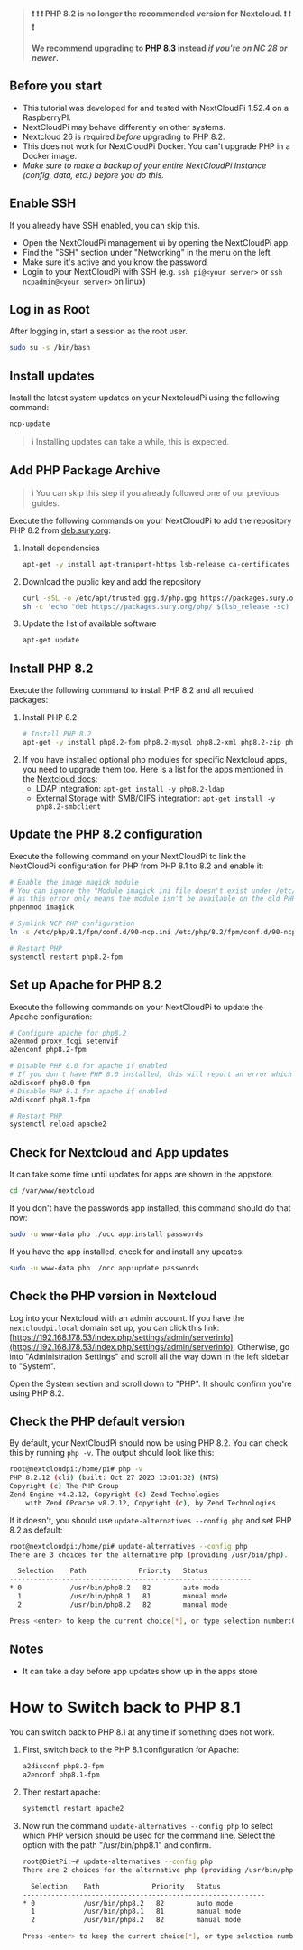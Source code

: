 > **❗ ❗ ❗ PHP 8.2 is no longer the recommended version for Nextcloud. ❗ ❗ ❗**
>
> **We recommend upgrading to [PHP 8.3](./Upgrade-to-PHP-8.3) instead _if you're on NC 28 or newer_.**

## Before you start
- This tutorial was developed for and tested with NextCloudPi 1.52.4 on a RaspberryPI.
- NextCloudPi may behave differently on other systems.
- Nextcloud 26 is required _before_ upgrading to PHP 8.2. 
- This does not work for NextCloudPi Docker. You can't upgrade PHP in a Docker image.
- _Make sure to make a backup of your entire NextCloudPi Instance (config, data, etc.) before you do this._

## Enable SSH
If you already have SSH enabled, you can skip this.

- Open the NextCloudPi management ui by opening the NextCloudPi app.
- Find the "SSH" section under "Networking" in the menu on the left
- Make sure it's active and you know the password
- Login to your NextCloudPi with SSH (e.g. `ssh pi@<your server>` or `ssh ncpadmin@<your server>` on linux)


## Log in as Root
After logging in, start a session as the root user.
```bash
sudo su -s /bin/bash
```


## Install updates
Install the latest system updates on your NextcloudPi using the following command:

```bash
ncp-update
```

> ℹ Installing updates can take a while, this is expected.


## Add PHP Package Archive
> ℹ You can skip this step if you already followed one of our previous guides.

Execute the following commands on your NextCloudPi to add the repository PHP 8.2 from [deb.sury.org](https://deb.sury.org/#php-packages):

1. Install dependencies
    ```bash
    apt-get -y install apt-transport-https lsb-release ca-certificates curl
    ```
2. Download the public key and add the repository
    ```bash
    curl -sSL -o /etc/apt/trusted.gpg.d/php.gpg https://packages.sury.org/php/apt.gpg
    sh -c 'echo "deb https://packages.sury.org/php/ $(lsb_release -sc) main" > /etc/apt/sources.list.d/php.list'
    ```
3. Update the list of available software
    ```bash
    apt-get update
    ```


## Install PHP 8.2
Execute the following command to install PHP 8.2 and all required packages:

1. Install PHP 8.2
    ```bash
    # Install PHP 8.2
    apt-get -y install php8.2-fpm php8.2-mysql php8.2-xml php8.2-zip php8.2-mbstring php8.2-gd php8.2-curl php8.2-redis php8.2-intl php8.2-bcmath php8.2-gmp php8.2-imagick imagemagick
    ```
2. If you have installed optional php modules for specific Nextcloud apps, you need to upgrade them too.
   Here is a list for the apps mentioned in the [Nextcloud docs](https://docs.nextcloud.com/server/latest/admin_manual/installation/source_installation.html):
    - LDAP integration: `apt-get install -y php8.2-ldap`
    - External Storage with [SMB/CIFS integration](https://docs.nextcloud.com/server/latest/admin_manual/configuration_files/external_storage/smb.html): `apt-get install -y php8.2-smbclient`


## Update the PHP 8.2 configuration
Execute the following command on your NextCloudPi to link the NextCloudPi configuration for PHP from PHP 8.1 to 8.2 and enable it:

```bash
# Enable the image magick module
# You can ignore the "Module imagick ini file doesn't exist under /etc/php/8.1/mods-available" error,
# as this error only means the module isn't be available on the old PHP version.
phpenmod imagick

# Symlink NCP PHP configuration
ln -s /etc/php/8.1/fpm/conf.d/90-ncp.ini /etc/php/8.2/fpm/conf.d/90-ncp.ini

# Restart PHP
systemctl restart php8.2-fpm
```



## Set up Apache for PHP 8.2
Execute the following commands on your NextCloudPi to update the Apache configuration:

```bash
# Configure apache for php8.2
a2enmod proxy_fcgi setenvif
a2enconf php8.2-fpm

# Disable PHP 8.0 for apache if enabled
# If you don't have PHP 8.0 installed, this will report an error which you can ignore
a2disconf php8.0-fpm
# Disable PHP 8.1 for apache if enabled
a2disconf php8.1-fpm

# Restart PHP
systemctl reload apache2
```

## Check for Nextcloud and App updates
It can take some time until updates for apps are shown in the appstore.

```bash
cd /var/www/nextcloud
```

If you don't have the passwords app installed, this command should do that now:
```bash
sudo -u www-data php ./occ app:install passwords
```

If you have the app installed, check for and install any updates:
```bash
sudo -u www-data php ./occ app:update passwords
```


## Check the PHP version in Nextcloud
Log into your Nextcloud with an admin account.
If you have the `nextcloudpi.local` domain set up, you can click this link: [https://192.168.178.53/index.php/settings/admin/serverinfo](https://192.168.178.53/index.php/settings/admin/serverinfo).
Otherwise, go into "Administration Settings" and scroll all the way down in the left sidebar to "System".

Open the System section and scroll down to "PHP".
It should confirm you're using PHP 8.2.


## Check the PHP default version
By default, your NextCloudPi should now be using PHP 8.2.
You can check this by running `php -v`. The output should look like this:
```bash
root@nextcloudpi:/home/pi# php -v
PHP 8.2.12 (cli) (built: Oct 27 2023 13:01:32) (NTS)
Copyright (c) The PHP Group
Zend Engine v4.2.12, Copyright (c) Zend Technologies
    with Zend OPcache v8.2.12, Copyright (c), by Zend Technologies
```

If it doesn't, you should use `update-alternatives --config php` and set PHP 8.2 as default:
```bash
root@nextcloudpi:/home/pi# update-alternatives --config php
There are 3 choices for the alternative php (providing /usr/bin/php).

  Selection    Path             Priority   Status
------------------------------------------------------------
* 0            /usr/bin/php8.2   82        auto mode
  1            /usr/bin/php8.1   81        manual mode
  2            /usr/bin/php8.2   82        manual mode

Press <enter> to keep the current choice[*], or type selection number:0
```

## Notes
- It can take a day before app updates show up in the apps store


# How to Switch back to PHP 8.1
You can switch back to PHP 8.1 at any time if something does not work.

1. First, switch back to the PHP 8.1 configuration for Apache:
    ```bash
    a2disconf php8.2-fpm
    a2enconf php8.1-fpm
    ```
2. Then restart apache:
    ```bash
    systemctl restart apache2
    ```
3. Now run the command `update-alternatives --config php` to select which PHP version should be used for the command line.
   Select the option with the path "/usr/bin/php8.1" and confirm.
    ```bash
    root@DietPi:~# update-alternatives --config php
    There are 2 choices for the alternative php (providing /usr/bin/php).
    
      Selection    Path             Priority   Status
    ------------------------------------------------------------
    * 0            /usr/bin/php8.2   82        auto mode
      1            /usr/bin/php8.1   81        manual mode
      2            /usr/bin/php8.2   82        manual mode
    
    Press <enter> to keep the current choice[*], or type selection number: 1
    ```